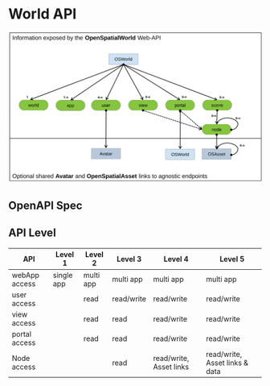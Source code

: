 # World API

![objects](../figures/objects.svg)

## OpenAPI Spec

## API Level

| API | Level 1 | Level 2 | Level 3 | Level 4 | Level 5 |
| --- | --- | --- | --- | --- | ---  |
| webApp access | single app | multi app | multi app | multi app | multi app  |
| user access |  | read | read/write | read/write | read/write  |
| view access |  | read | read | read/write | read/write  |
| portal access |  | read | read | read/write | read/write  |
| Node access |  |  | read | read/write, Asset links | read/write, Asset links & data  |
